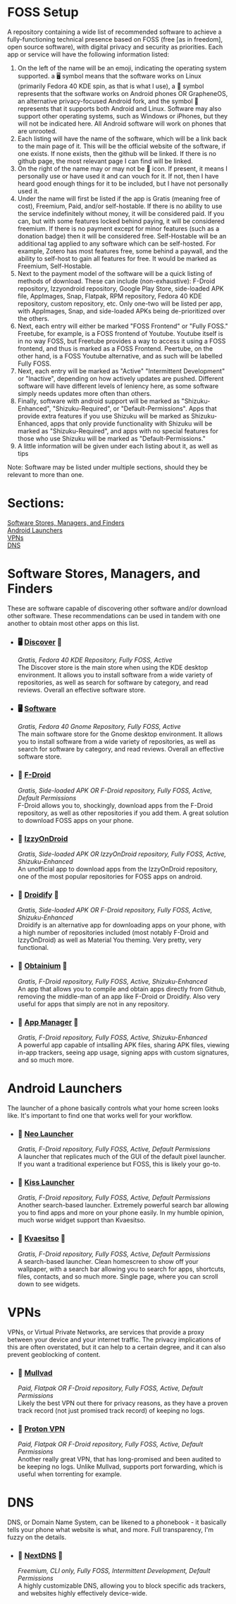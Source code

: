 # FOSS Setup
A repository containing a wide list of recommended software to achieve a fully-functioning technical presence based on FOSS (free [as in freedom], open source software), with digital privacy and security as priorities. Each app or service will have the following information listed:
1. On the left of the name will be an emoji, indicating the operating system supported. a 🖥️ symbol means that the software works on Linux (primarily Fedora 40 KDE spin, as that is what I use), a 📱 symbol represents that the software works on Android phones OR GrapheneOS, an alternative privacy-focused Android fork, and the symbol 🛜 represents that it supports both Android and Linux. Software may also support other operating systems, such as Windows or iPhones, but they will not be indicated here. All Android software will work on phones that are unrooted.
2. Each listing will have the name of the software, which will be a link back to the main page of it. This will be the official website of the software, if one exists. If none exists, then the github will be linked. If there is no github page, the most relevant page I can find will be linked.
3. On the right of the name may or may not be 🐐 icon. If present, it means I personally use or have used it and can vouch for it. If not, then I have heard good enough things for it to be included, but I have not personally used it.
4. Under the name will first be listed if the app is Gratis (meaning free of cost), Freemium, Paid, and/or self-hostable. If there is no ability to use the service indefinitely without money, it will be considered paid. If you can, but with some features locked behind paying, it will be considered freemium. If there is no payment except for minor features (such as a donation badge) then it will be considered free. Self-Hostable will be an additional tag applied to any software which can be self-hosted. For example, Zotero has most features free, some behind a paywall, and the ability to self-host to gain all features for free. It would be marked as Freemium, Self-Hostable.
5. Next to the payment model of the software will be a quick listing of methods of download. These can include (non-exhaustive): F-Droid repository, Izzyondroid repository, Google Play Store, side-loaded APK file, AppImages, Snap, Flatpak, RPM repository, Fedora 40 KDE repository, custom repository, etc. Only one-two will be listed per app, with AppImages, Snap, and side-loaded APKs being de-prioritized over the others.
6. Next, each entry will either be marked "FOSS Frontend" or "Fully FOSS." Freetube, for example, is a FOSS frontend of Youtube. Youtube itself is in no way FOSS, but Freetube provides a way to access it using a FOSS frontend, and thus is marked as a FOSS Frontend. Peertube, on the other hand, is a FOSS Youtube alternative, and as such will be labelled Fully FOSS.
7. Next, each entry will be marked as "Active" "Intermittent Development" or "Inactive", depending on how actively updates are pushed. Different software will have different levels of leniency here, as some software simply needs updates more often than others.
8. Finally, software with android support will be marked as "Shizuku-Enhanced", "Shizuku-Required", or "Default-Permissions". Apps that provide extra features if you use Shizuku will be marked as Shizuku-Enhanced, apps that only provide functionality with Shizuku will be marked as "Shizuku-Required", and apps with no special features for those who use Shizuku will be marked as "Default-Permissions." 
9. A little information will be given under each listing about it, as well as tips

Note: Software may be listed under multiple sections, should they be relevant to more than one.

# Sections:
[Software Stores, Managers, and Finders](#software-stores-managers-and-finders)  
[Android Launchers](#android-launchers)  
[VPNs](#vpns)  
[DNS](#dns)  

# Software Stores, Managers, and Finders
These are software capable of discovering other software and/or download other software. These recommendations can be used in tandem with one another to obtain most other apps on this list. 

- ### 🖥️ [Discover](https://apps.kde.org/discover/) 🐐
   *Gratis, Fedora 40 KDE Repository, Fully FOSS, Active*  
   The Discover store is the main store when using the KDE desktop environment. It allows you to install software from a wide variety of repositories, as well as search for software by category, and read reviews. Overall an effective software store.
- ### 🖥️ [Software](https://apps.gnome.org/Software/)
   *Gratis, Fedora 40 Gnome Repository, Fully FOSS, Active*  
   The main software store for the Gnome desktop environment. It allows you to install software from a wide variety of repositories, as well as search for software by category, and read reviews. Overall an effective software store.
- ### 📱 [F-Droid](https://f-droid.org/en/)
   *Gratis, Side-loaded APK OR F-Droid repository, Fully FOSS, Active, Default Permissions*  
   F-Droid allows you to, shockingly, download apps from the F-Droid repository, as well as other repositories if you add them. A great solution to download FOSS apps on your phone.
- ### 📱 [IzzyOnDroid](https://gitlab.com/sunilpaulmathew/izzyondroid)
   *Gratis, Side-loaded APK OR IzzyOnDroid repository, Fully FOSS, Active, Shizuku-Enhanced*  
   An unofficial app to download apps from the IzzyOnDroid repository, one of the most popular repositories for FOSS apps on android.
- ### 📱 [Droidify](https://github.com/Droid-ify/client) 🐐
   *Gratis, Side-loaded APK OR F-Droid repository, Fully FOSS, Active, Shizuku-Enhanced*  
   Droidify is an alternative app for downloading apps on your phone, with a high number of repositories included (most notably F-Droid and IzzyOnDroid) as well as Material You theming. Very pretty, very functional.
 - ### 📱 [Obtainium](https://github.com/ImranR98/Obtainium) 🐐
   *Gratis, F-Droid repository, Fully FOSS, Active, Shizuku-Enhanced*  
   An app that allows you to compile and obtain apps directly from Github, removing the middle-man of an app like F-Droid or Droidify. Also very useful for apps that simply are not in any repository.
- ### 📱 [App Manager](https://github.com/MuntashirAkon/AppManager) 🐐
   *Gratis, F-Droid repository, Fully FOSS, Active, Shizuku-Enhanced*  
   A powerful app capable of intsalling APK files, sharing APK files, viewing in-app trackers, seeing app usage, signing apps with custom signatures, and so much more.

# Android Launchers
The launcher of a phone basically controls what your home screen looks like. It's important to find one that works well for your workflow.

- ### 📱 [Neo Launcher](https://github.com/NeoApplications/Neo-Launcher)
   *Gratis, F-Droid repository, Fully FOSS, Active, Default Permissions*  
   A launcher that replicates much of the GUI of the default pixel launcher. If you want a traditional experience but FOSS, this is likely your go-to.
- ### 📱 [Kiss Launcher](https://kisslauncher.com/)
   *Gratis, F-Droid repository, Fully FOSS, Active, Default Permissions*  
   Another search-based launcher. Extremely powerful search bar allowing you to find apps and more on your phone easily. In my humble opinion, much worse widget support than Kvaesitso.
- ### 📱 [Kvaesitso](https://kvaesitso.mm20.de/) 🐐
   *Gratis, F-Droid repository, Fully FOSS, Active, Default Permissions*  
   A search-based launcher. Clean homescreen to show off your wallpaper, with a search bar allowing you to search for apps, shortcuts, files, contacts, and so much more. Single page, where you can scroll down to see widgets.

# VPNs
VPNs, or Virtual Private Networks, are services that provide a proxy between your device and your internet traffic. The privacy implications of this are often overstated, but it can help to a certain degree, and it can also prevent geoblocking of content.

- ### 🛜 [Mullvad](https://mullvad.net/en)
   *Paid, Flatpak OR F-Droid repository, Fully FOSS, Active, Default Permissions*  
   Likely the best VPN out there for privacy reasons, as they have a proven track record (not just promised track record) of keeping no logs.
- ### 🛜 [Proton VPN](https://protonvpn.com/)
   *Paid, Flatpak OR F-Droid repository, Fully FOSS, Active, Default Permissions*  
   Another really great VPN, that has long-promised and been audited to be keeping no logs. Unlike Mullvad, supports port forwarding, which is useful when torrenting for example.

# DNS
DNS, or Domain Name System, can be likened to a phonebook - it basically tells your phone what website is what, and more. Full transparency, I'm fuzzy on the details.

- ### 🛜 [NextDNS](https://nextdns.io/) 🐐
   *Freemium, CLI only, Fully FOSS, Intermittent Development, Default Permissions*  
   A highly customizable DNS, allowing you to block specific ads trackers, and websites highly effectively device-wide.
